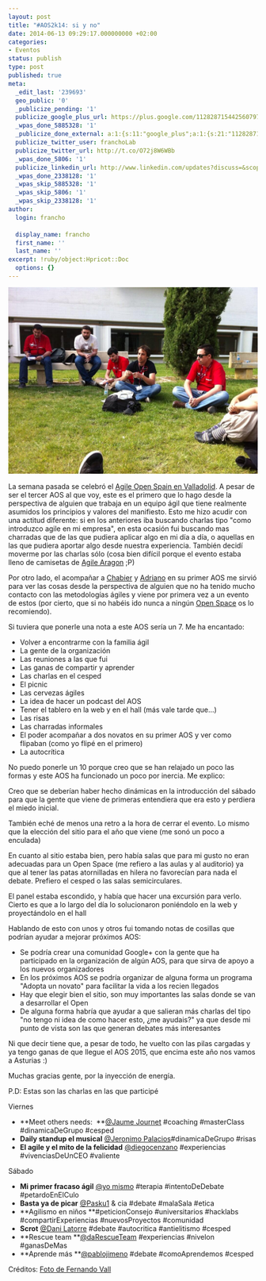 ```yaml
---
layout: post
title: "#AOS2k14: si y no"
date: 2014-06-13 09:29:17.000000000 +02:00
categories:
- Eventos
status: publish
type: post
published: true
meta:
  _edit_last: '239693'
  geo_public: '0'
  _publicize_pending: '1'
  publicize_google_plus_url: https://plus.google.com/112828715442560797065/posts/TUbbpyBuVuT
  _wpas_done_5885328: '1'
  _publicize_done_external: a:1:{s:11:"google_plus";a:1:{s:21:"112828715442560797065";b:1;}}
  publicize_twitter_user: franchoLab
  publicize_twitter_url: http://t.co/O72j8W6WBb
  _wpas_done_5806: '1'
  publicize_linkedin_url: http://www.linkedin.com/updates?discuss=&scope=48905255&stype=M&topic=5883117699088818176&type=U&a=UOaA
  _wpas_done_2338128: '1'
  _wpas_skip_5885328: '1'
  _wpas_skip_5806: '1'
  _wpas_skip_2338128: '1'
author:
  login: francho

  display_name: francho
  first_name: ''
  last_name: ''
excerpt: !ruby/object:Hpricot::Doc
  options: {}
---
```

![aos2k14](/assets/aos2k14.jpg)

La semana pasada se celebró el [Agile Open Spain en Valladolid](http://aos2014.agile-spain.org/). A pesar de ser el tercer AOS al que voy, este es el primero que lo hago desde la perspectiva de alguien que trabaja en un equipo ágil que tiene realmente asumidos los principios y valores del manifiesto. Esto me hizo acudir con una actitud diferente: si en los anteriores iba buscando charlas tipo "como introduzco agile en mi empresa", en esta ocasión fui buscando mas charradas que de las que pudiera aplicar algo en mi día a día, o aquellas en las que pudiera aportar algo desde nuestra experiencia. También decidí moverme por las charlas sólo (cosa bien difícil porque el evento estaba lleno de camisetas de [Agile Aragon](http://agile-aragon.org/) ;P)

Por otro lado, el acompañar a [Chabier](https://twitter.com/chabierlorenzo) y [Adriano](https://twitter.com/adrianolatorre) en su primer AOS me sirvió para ver las cosas desde la perspectiva de alguien que no ha tenido mucho contacto con las metodologías ágiles y viene por primera vez a un evento de estos (por cierto, que si no habéis ido nunca a ningún [Open Space](http://reeelab.com/2013/02/16/manual-de-instrucciones-para-un-open-space/) os lo recomiendo).

Si tuviera que ponerle una nota a este AOS sería un 7\. Me ha encantado:

*   Volver a encontrarme con la familia ágil
*   La gente de la organización
*   Las reuniones a las que fui
*   Las ganas de compartir y aprender
*   Las charlas en el cesped
*   El picnic
*   Las cervezas ágiles
*   La idea de hacer un podcast del AOS
*   Tener el tablero en la web y en el hall (más vale tarde que...)
*   Las risas
*   Las charradas informales
*   El poder acompañar a dos novatos en su primer AOS y ver como flipaban (como yo flipé en el primero)
*   La autocrítica

No puedo ponerle un 10 porque creo que se han relajado un poco las formas y este AOS ha funcionado un poco por inercia. Me explico:

Creo que se deberían haber hecho dinámicas en la introducción del sábado para que la gente que viene de primeras entendiera que era esto y perdiera el miedo inicial.

También eché de menos una retro a la hora de cerrar el evento. Lo mismo que la elección del sitio para el año que viene (me sonó un poco a enculada)

En cuanto al sitio estaba bien, pero había salas que para mi gusto no eran adecuadas para un Open Space (me refiero a las aulas y al auditorio) ya que al tener las patas atornilladas en hilera no favorecían para nada el debate. Prefiero el cesped o las salas semicirculares.

El panel estaba escondido, y había que hacer una excursión para verlo. Cierto es que a lo largo del día lo solucionaron poniéndolo en la web y proyectándolo en el hall

Hablando de esto con unos y otros fui tomando notas de cosillas que podrían ayudar a mejorar próximos AOS:

*   Se podría crear una comunidad Google+ con la gente que ha participado en la organización de algún AOS, para que sirva de apoyo a los nuevos organizadores
*   En los próximos AOS se podría organizar de alguna forma un programa "Adopta un novato" para facilitar la vida a los recien llegados
*   Hay que elegir bien el sitio, son muy importantes las salas donde se van a desarrollar el Open
*   De alguna forma habría que ayudar a que salieran más charlas del tipo "no tengo ni idea de como hacer esto, ¿me ayudais?" ya que desde mi punto de vista son las que generan debates más interesantes

Ni que decir tiene que, a pesar de todo, he vuelto con las pilas cargadas y ya tengo ganas de que llegue el AOS 2015, que encima este año nos vamos a Asturias :)

Muchas gracias gente, por la inyección de energía.

P.D: Estas son las charlas en las que participé

Viernes

*   **Meet others needs:  **[@Jaume Journet](https://twitter.com/jaumejornet) #coaching #masterClass #dinamicaDeGrupo #cesped
*   **Daily standup el musical** [@Jeronimo Palacios](https://twitter.com/giropa832)#dinamicaDeGrupo #risas
*   **El agile y el mito de la felicidad** [@diegocenzano](https://twitter.com/diegocenzano) #experiencias #vivenciasDeUnCEO #valiente

Sábado

*   **Mi primer fracaso ágil** [@yo mismo](https://twitter.com/francholab) #terapia #intentoDeDebate #petardoEnElCulo
*   **Basta ya de picar** [@Pasku1](https://twitter.com/pasku1) & cia #debate #malaSala #etica
*   **Agilismo en niños **#peticionConsejo #universitarios #hacklabs #compartirExperiencias #nuevosProyectos #comunidad
*   **Scrot** [@Dani Latorre](https://twitter.com/dani_latorre) #debate #autocritica #antielitismo #cesped
*   **Rescue team **[@<span class="u-linkComplex-target">daRescueTeam</span>](https://twitter.com/daRescueTeam) #experiencias #nivelon #ganasDeMas
*   **Aprende más **[@pablojimeno](https://twitter.com/pablojimeno) #debate #comoAprendemos #cesped

Créditos: [Foto de Fernando Vall](https://twitter.com/aaromnido/status/475368555719163905/photo/1)
